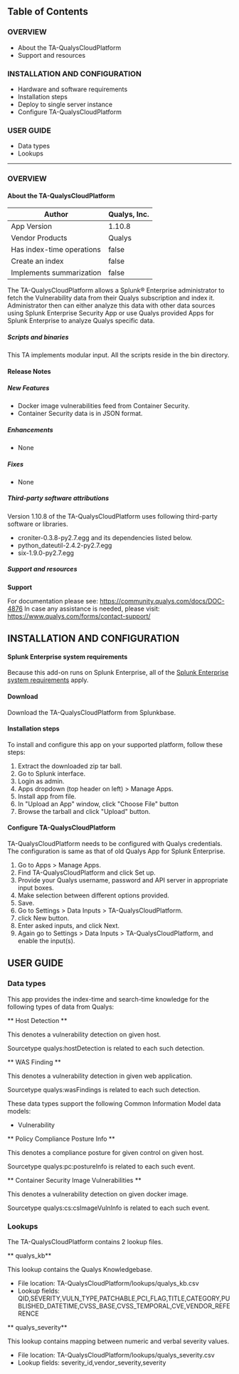 ## Table of Contents

### OVERVIEW

- About the TA-QualysCloudPlatform
- Support and resources

### INSTALLATION AND CONFIGURATION

- Hardware and software requirements
- Installation steps
- Deploy to single server instance
- Configure TA-QualysCloudPlatform

### USER GUIDE

- Data types
- Lookups

---
### OVERVIEW

#### About the TA-QualysCloudPlatform

| Author | Qualys, Inc. |
| --- | --- |
| App Version | 1.10.8 |
| Vendor Products | Qualys |
| Has index-time operations | false |
| Create an index | false |
| Implements summarization | false |

The TA-QualysCloudPlatform allows a Splunk® Enterprise administrator to fetch the Vulnerability data from their Qualys subscription and index it. Administrator then can either analyze this data with other data sources using Splunk Enterprise Security App or use Qualys provided Apps for Splunk Enterprise to analyze Qualys specific data.

##### Scripts and binaries

This TA implements modular input. All the scripts reside in the bin directory.

#### Release Notes

##### New Features

- Docker image vulnerabilities feed from Container Security.
- Container Security data is in JSON format.

##### Enhancements
- None

##### Fixes
- None

##### Third-party software attributions

Version 1.10.8 of the TA-QualysCloudPlatform uses following third-party software or libraries.
- croniter-0.3.8-py2.7.egg and its dependencies listed below.
- python_dateutil-2.4.2-py2.7.egg
- six-1.9.0-py2.7.egg


##### Support and resources

**Support**

For documentation please see: https://community.qualys.com/docs/DOC-4876
In case any assistance is needed, please visit: https://www.qualys.com/forms/contact-support/


## INSTALLATION AND CONFIGURATION

#### Splunk Enterprise system requirements

Because this add-on runs on Splunk Enterprise, all of the [Splunk Enterprise system requirements](http://docs.splunk.com/Documentation/Splunk/latest/Installation/Systemrequirements) apply.

#### Download

Download the TA-QualysCloudPlatform from Splunkbase.

#### Installation steps

To install and configure this app on your supported platform, follow these steps:

1. Extract the downloaded zip tar ball.
2. Go to Splunk interface.
3. Login as admin.
4. Apps dropdown (top header on left) > Manage Apps.
5. Install app from file.
6. In "Upload an App" window, click "Choose File" button
7. Browse the tarball and click "Upload" button.


#### Configure TA-QualysCloudPlatform

TA-QualysCloudPlatform needs to be configured with Qualys credentials. The configuration is same as that of old Qualys App for Splunk Enterprise.

1. Go to Apps > Manage Apps.
2. Find TA-QualysCloudPlatform and click Set up.
3. Provide your Qualys username, password and API server in appropriate input boxes.
4. Make selection between different options provided.
5. Save.
6. Go to Settings > Data Inputs > TA-QualysCloudPlatform.
7. click New button.
8. Enter asked inputs, and click Next.
9. Again go to Settings > Data Inputs > TA-QualysCloudPlatform, and enable the input(s).

## USER GUIDE

### Data types

This app provides the index-time and search-time knowledge for the following types of data from Qualys:

** Host Detection **

This denotes a vulnerability detection on given host.

Sourcetype qualys:hostDetection is related to each such detection.

** WAS Finding **

This denotes a vulnerability detection in given web application.

Sourcetype qualys:wasFindings is related to each such detection.


These data types support the following Common Information Model data models:

- Vulnerability

** Policy Compliance Posture Info **

This denotes a compliance posture for given control on given host.

Sourcetype qualys:pc:postureInfo is related to each such event.

** Container Security Image Vulnerabilities **

This denotes a vulnerability detection on given docker image. 

Sourcetype qualys:cs:csImageVulnInfo is related to each such event.

### Lookups

The TA-QualysCloudPlatform contains 2 lookup files.

** qualys_kb**

This lookup contains the Qualys Knowledgebase.

- File location: TA-QualysCloudPlatform/lookups/qualys_kb.csv
- Lookup fields: QID,SEVERITY,VULN_TYPE,PATCHABLE,PCI_FLAG,TITLE,CATEGORY,PUBLISHED_DATETIME,CVSS_BASE,CVSS_TEMPORAL,CVE,VENDOR_REFERENCE

** qualys_severity**

This lookup contains mapping between numeric and verbal severity values.

- File location: TA-QualysCloudPlatform/lookups/qualys_severity.csv
- Lookup fields: severity_id,vendor_severity,severity
